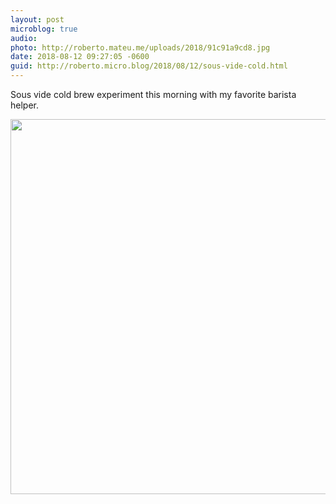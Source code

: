 ```yaml
---
layout: post
microblog: true
audio: 
photo: http://roberto.mateu.me/uploads/2018/91c91a9cd8.jpg
date: 2018-08-12 09:27:05 -0600
guid: http://roberto.micro.blog/2018/08/12/sous-vide-cold.html
---
```

Sous vide cold brew experiment this morning with my favorite barista helper. 

<img src="http://roberto.mateu.me/uploads/2018/91c91a9cd8.jpg" width="600" height="600" />
